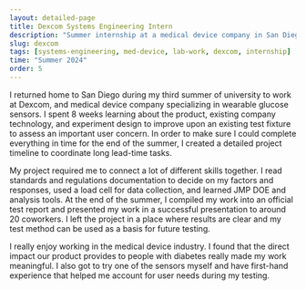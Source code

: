 ```yaml
---
layout: detailed-page
title: Dexcom Systems Engineering Intern
description: "Summer internship at a medical device company in San Diego"
slug: dexcom
tags: [systems-engineering, med-device, lab-work, dexcom, internship]
time: "Summer 2024"
order: 5
---
```


I returned home to San Diego during my third summer of university to work at Dexcom, and medical device company specializing in wearable glucose sensors. I spent 8 weeks learning about the product, existing company technology, and experiment design to improve upon an existing test fixture to assess an important user concern. In order to make sure I could complete everything in time for the end of the summer, I created a detailed project timeline to coordinate long lead-time tasks.

My project required me to connect a lot of different skills together. I read standards and regulations documentation to decide on my factors and responses, used a load cell for data collection, and learned JMP DOE and analysis tools. At the end of the summer, I compiled my work into an official test report and presented my work in a successful presentation to around 20 coworkers. I left the project in a place where results are clear and my test method can be used as a basis for future testing.

I really enjoy working in the medical device industry. I found that the direct impact our product provides to people with diabetes really made my work meaningful. I also got to try one of the sensors myself and have first-hand experience that helped me account for user needs during my testing.